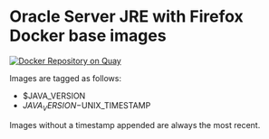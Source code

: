 # Oracle Server JRE with Firefox Docker base images

[![Docker Repository on Quay](https://quay.io/repository/widen/java-firefox/status "Docker Repository on Quay")](https://quay.io/repository/widen/java-firefox)


Images are tagged as follows:

 - $JAVA_VERSION
 - $JAVA_VERSION-$UNIX_TIMESTAMP

Images without a timestamp appended are always the most recent.
